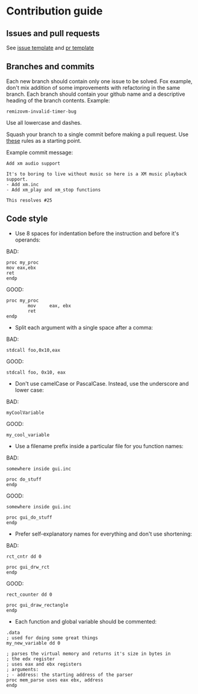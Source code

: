 # Contribution guide

## Issues and pull requests

See [issue template](ISSUE_TEMPLATE.md) and [pr template](PULL_REQUEST_TEMPLATE.md)

## Branches and commits

Each new branch should contain only one issue to be solved. Fox example, 
don't mix addition of some improvements with refactoring in the same branch. 
Each branch should contain your github name and a descriptive heading of the 
branch contents. Example:

`remizovm-invalid-timer-bug`

Use all lowercase and dashes.

Squash your branch to a single commit before making a pull request. Use 
[these](https://chris.beams.io/posts/git-commit/) rules as a starting point.

Example commit message:

```
Add xm audio support

It's to boring to live without music so here is a XM music playback support.
- Add xm.inc 
- Add xm_play and xm_stop functions

This resolves #25
```

## Code style

 - Use 8 spaces for indentation before the instruction and before it's operands:
 
 BAD:
 ```
 proc my_proc
 mov eax,ebx
 ret
 endp
 ```
 
 GOOD:
 ```
 proc my_proc
         mov     eax, ebx
         ret
 endp
 ```
 
 - Split each argument with a single space after a comma:
  
 BAD:
 
 `stdcall foo,0x10,eax`
 
 GOOD:
 
 `stdcall foo, 0x10, eax`
 
 - Don't use camelCase or PascalCase. Instead, use the underscore and lower case:
 
 BAD: 
 
 `myCoolVariable`
 
 GOOD:
 
 `my_cool_variable`
 
 - Use a filename prefix inside a particular file for you function names:
 
 BAD:
 
 ```
 somewhere inside gui.inc
 
 proc do_stuff
 endp
 ```
 
 GOOD:
  ```
 somewhere inside gui.inc
 
 proc gui_do_stuff
 endp
 ```
 
 - Prefer self-explanatory names for everything and don't use shortening:
 
 BAD:
 
 ```
 rct_cntr dd 0
 
 proc gui_drw_rct
 endp
 ```
 
 GOOD:
 
 ```
 rect_counter dd 0
 
 proc gui_draw_rectangle
 endp
 ```
 
 - Each function and global variable should be commented:
 
 ```
 .data
 ; used for doing some great things
 my_new_variable dd 0
 
 ; parses the virtual memory and returns it's size in bytes in
 ; the edx register
 ; uses eax and ebx registers
 ; arguments:
 ; - address: the starting address of the parser
 proc mem_parse uses eax ebx, address
 endp
 ```
 
